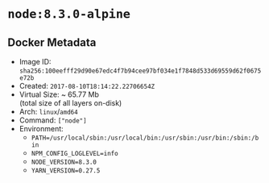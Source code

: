 # `node:8.3.0-alpine`

## Docker Metadata

- Image ID: `sha256:100eefff29d90e67edc4f7b94cee97bf034e1f7848d533d69559d62f0675e72b`
- Created: `2017-08-10T18:14:22.22706654Z`
- Virtual Size: ~ 65.77 Mb  
  (total size of all layers on-disk)
- Arch: `linux`/`amd64`
- Command: `["node"]`
- Environment:
  - `PATH=/usr/local/sbin:/usr/local/bin:/usr/sbin:/usr/bin:/sbin:/bin`
  - `NPM_CONFIG_LOGLEVEL=info`
  - `NODE_VERSION=8.3.0`
  - `YARN_VERSION=0.27.5`
